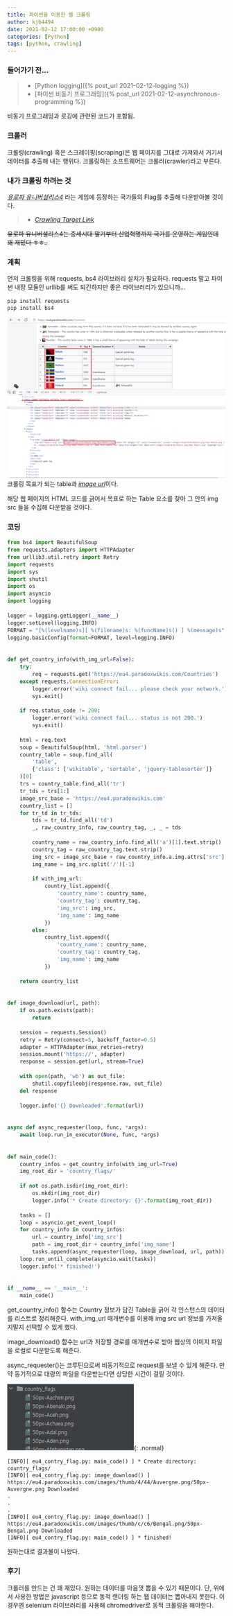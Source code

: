 ```yaml
---
title: 파이썬을 이용한 웹 크롤링
author: kjb4494
date: 2021-02-12 17:00:00 +0900
categories: [Python]
tags: [python, crawling]
---
```


### 들어가기 전...

> - [Python logging]({% post_url 2021-02-12-logging %})
> - [파이썬 비동기 프로그래밍]({% post_url 2021-02-12-asynchronous-programming %})

비동기 프로그래밍과 로깅에 관련된 코드가 포함됨.

### 크롤러

크롤링(crawling) 혹은 스크레이핑(scraping)은 웹 페이지를 그대로 가져와서 거기서 데이터를 추출해 내는 행위다. 크롤링하는 소프트웨어는 크롤러(crawler)라고 부른다.

### 내가 크롤링 하려는 것

[_유로파 유니버셜리스4_](https://namu.wiki/w/Europa%20Universalis%20IV) 라는 게임에 등장하는 국가들의 Flag를 추출해 다운받아볼 것이다.

> - [_Crawling Target Link_](https://eu4.paradoxwikis.com/Countries)

~~유로파 유니버셜리스4는 중세시대 말기부터 산업혁명까지 국가를 운영하는 게임인데 꽤 재밌다 ㅎㅎ..~~

### 계획

먼저 크롤링을 위해 requests, bs4 라이브러리 설치가 필요하다. requests 말고 파이썬 내장 모듈인 urllib를 써도 되긴하지만 좋은 라이브러리가 있으니까...

```shell
pip install requests
pip install bs4
```

![사진](/assets/img/posts/legacy/python/crawling-001.png)
크롤링 목표가 되는 table과 [_image url_](https://eu4.paradoxwikis.com/images/thumb/0/0e/Rebels.png/50px-Rebels.png)이다.

해당 웹 페이지의 HTML 코드를 긁어서 목표로 하는 Table 요소를 찾아 그 안의 img src 들을 수집해 다운받을 것이다.

### 코딩

```python
from bs4 import BeautifulSoup
from requests.adapters import HTTPAdapter
from urllib3.util.retry import Retry
import requests
import sys
import shutil
import os
import asyncio
import logging

logger = logging.getLogger(__name__)
logger.setLevel(logging.INFO)
FORMAT = "[%(levelname)s][ %(filename)s: %(funcName)s() ] %(message)s"
logging.basicConfig(format=FORMAT, level=logging.INFO)


def get_country_info(with_img_url=False):
    try:
        req = requests.get('https://eu4.paradoxwikis.com/Countries')
    except requests.ConnectionError:
        logger.error('wiki connect fail... please check your network.')
        sys.exit()

    if req.status_code != 200:
        logger.error('wiki connect fail... status is not 200.')
        sys.exit()

    html = req.text
    soup = BeautifulSoup(html, 'html.parser')
    country_table = soup.find_all(
        'table',
        {'class': ['wikitable', 'sortable', 'jquery-tablesorter']}
    )[0]
    trs = country_table.find_all('tr')
    tr_tds = trs[1:]
    image_src_base = 'https://eu4.paradoxwikis.com'
    country_list = []
    for tr_td in tr_tds:
        tds = tr_td.find_all('td')
        _, raw_country_info, raw_country_tag, _, _ = tds

        country_name = raw_country_info.find_all('a')[1].text.strip()
        country_tag = raw_country_tag.text.strip()
        img_src = image_src_base + raw_country_info.a.img.attrs['src']
        img_name = img_src.split('/')[-1]

        if with_img_url:
            country_list.append({
                'country_name': country_name,
                'country_tag': country_tag,
                'img_src': img_src,
                'img_name': img_name
            })
        else:
            country_list.append({
                'country_name': country_name,
                'country_tag': country_tag,
                'img_name': img_name
            })

    return country_list


def image_download(url, path):
    if os.path.exists(path):
        return

    session = requests.Session()
    retry = Retry(connect=5, backoff_factor=0.5)
    adapter = HTTPAdapter(max_retries=retry)
    session.mount('https://', adapter)
    response = session.get(url, stream=True)

    with open(path, 'wb') as out_file:
        shutil.copyfileobj(response.raw, out_file)
    del response

    logger.info('{} Downloaded'.format(url))


async def async_requester(loop, func, *args):
    await loop.run_in_executor(None, func, *args)


def main_code():
    country_infos = get_country_info(with_img_url=True)
    img_root_dir = 'country_flags/'

    if not os.path.isdir(img_root_dir):
        os.mkdir(img_root_dir)
        logger.info('* Create directory: {}'.format(img_root_dir))

    tasks = []
    loop = asyncio.get_event_loop()
    for country_info in country_infos:
        url = country_info['img_src']
        path = img_root_dir + country_info['img_name']
        tasks.append(async_requester(loop, image_download, url, path))
    loop.run_until_complete(asyncio.wait(tasks))
    logger.info('* finished!')


if __name__ == '__main__':
    main_code()
```

get_country_info() 함수는 Country 정보가 담긴 Table을 긁어 각 인스턴스의 데이터를 리스트로 정리해준다. with_img_url 매개변수를 이용해 img src url 정보를 가져올지말지 선택할 수 있게 했다.

image_download() 함수는 url과 저장할 경로를 매개변수로 받아 웹상의 이미지 파일을 로컬로 다운받도록 해준다.

async_requester()는 코루틴으로써 비동기적으로 request를 보낼 수 있게 해준다. 만약 동기적으로 대량의 파일을 다운받는다면 상당한 시간이 걸릴 것이다.

![사진](/assets/img/posts/legacy/python/crawling-002.png){: .normal}

```text
[INFO][ eu4_contry_flag.py: main_code() ] * Create directory: country_flags/
[INFO][ eu4_contry_flag.py: image_download() ] https://eu4.paradoxwikis.com/images/thumb/4/44/Auvergne.png/50px-Auvergne.png Downloaded
.
.
.
[INFO][ eu4_contry_flag.py: image_download() ] https://eu4.paradoxwikis.com/images/thumb/c/c6/Bengal.png/50px-Bengal.png Downloaded
[INFO][ eu4_contry_flag.py: main_code() ] * finished!
```

원하는대로 결과물이 나왔다.

### 후기

크롤러를 만드는 건 꽤 재밌다. 원하는 데이터를 마음껏 뽑을 수 있기 때문이다. 단, 위에서 사용한 방법은 javascript 등으로 동적 랜더링 하는 웹 데이터는 뽑아내지 못한다. 이 경우엔 selenium 라이브러리를 사용해 chromedriver로 동적 크롤링을 해야한다.
